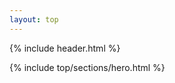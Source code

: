 ```yaml
---
layout: top
---
```

<div class="bg-[url(/img/2025/top/header-background.png)] bg-contain bg-no-repeat bg-top bg-center">
  {% include header.html %}

  {% include top/sections/hero.html %}
</div>
